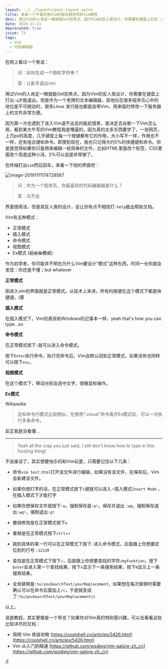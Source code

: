 ```yaml
---
layout: ../../layouts/post-layout.astro
title: 来自一个不喜欢用Vim的弱鸡程序员的Vim教程
desc: 用过Vim的人肯定一眼就能Get到笑点，因为Vim的反人类设计，你需要在键盘上打出`:q`才能退出。但是作为一个老牌的文本编辑器，其地位在很多程序员心中的地位是不可撼动的，很多Linux 发行版也都是自带Vim，用来临时修改一下服务器上的文件非常方便。
date: 2019-11-11
deprecated: true
issue: 73
tags: 
  - Vim
  - 代码编辑器
---
```


在网上看过一个笑话：

>  问：如何生成一个随机字符串？
>
>  答：让新手退出vim

用过Vim的人肯定一眼就能Get到笑点，因为Vim的反人类设计，你需要在键盘上打出`:q`才能退出。但是作为一个老牌的文本编辑器，其地位在很多程序员心中的地位是不可撼动的，很多Linux 发行版也都是自带Vim，用来临时修改一下服务器上的文件非常方便。

因为第一次也遇到了进入Vim退不出去的尴尬情景，我决定去谷歌一下Vim怎么用，看到某大牛写的Vim教程我是懵逼的，因为真的太多东西要学了，一张网页，上万px的高度，几乎键盘上每一个按键都有它的作用，大小写不一样，作用也不一样，还有组合键和命令。即使到现在，我也只记得大约5%的快捷键和命令。但是我觉得如果你只是用来编辑一些简单的文件，比如HTML里面改个标签，CSS里面改个高度这种小活，5%可以说是非常够了。

在终端打出`vim`然后回车，来看一下他的界面吧：

![image-20191111174728567](https://blog-r2.jw1.dev/p_assets/201911/vim.png)

> 问：作为一个程序员，你最喜欢的代码编辑器是什么？
>
> 答：乌干达



界面很简洁，但是其反人类的设计，会让你有点不相信打`:help`能出帮助文档。

Vim有五种模式：

- 正常模式
- 插入模式
- 命令模式
- 视图模式
- Ex模式 (~~前女友模式~~)

作为初学者，你可能并不明白为什么Vim要设计“模式”这种东西，时间一长你就会发现：你还是不懂；but whatever

**正常模式**

刚进入vim的界面就是正常模式。从技术上来讲，所有的按键在这个模式下都是快捷键。(雾

**插入模式**

在插入模式下，Vim的表现和Windows的记事本一样，yeah that's how you can type...so

**命令模式**

在正常模式按下`:`就可以进入命令模式。

按下`Enter`执行命令，执行完命令后，Vim会默认回到正常模式，如果没有也同样可以按下`esc`。

**视图模式**

在这个模式下，移动光标会选中文字，很像鼠标操作。

**Ex模式**

Wikipedia:

>  这和命令行模式比较相似，在使用":visual"命令离开Ex模式前，可以一次执行多条命令。  

反正我是没看懂...

<hr>

> Yeah all the crap you just said, I still don't know how to type in this fucking thing!

不说废话了，其实想要快乐的和Vim玩耍，只需要记住以下几条：

- 命令`vim test.html`打开该文件进行编辑，如果没有该文件，在保存后，Vim会新建该文件。

- 如果你想打字的话，在正常模式按下`i`键就可以进入♂插入模式`Insert Mode` ，在插入模式下才能打字
- 如果你想保存文件就按下`:w`，强制保存是`:w!`，保存并退出 `:wq`，强制保存退出`:wq!`，强制退出`:q!`
- 撤销修改是在正常模式按下`u`
- 重做是在正常模式按下`ctrl`+`r`
- 跳到具体的某一行可以在正常模式下按下`:`进入命令模式，后面跟上你想要定位到的行号 `:12138`
- 查找是在正常模式下按下`/`，后面跟上你想要查找的字符`/myFunktion`，按下`Enter`会进入第一个查找结果，按下`n`显示下一条搜索结果，按下`N`显示上一条搜索结果。
- 全局替换是`:%s/youSearchText/yourReplacement`，如果想在每次替换时需要确认可以在命令后面加上`/c`，于是就变成了`:%s/youSearchText/yourReplacement/c`



以上。

说是教程，其实更像是一个导览？如果你对Vim真的特别感兴趣，可以去看看这些比较详尽的文档：

- 简明 Vim 练级攻略 [https://coolshell.cn/articles/5426.html](https://coolshell.cn/articles/5426.html)
- Vim 从入门到精通 [https://github.com/wsdjeg/vim-galore-zh_cn](https://github.com/wsdjeg/vim-galore-zh_cn)

✌